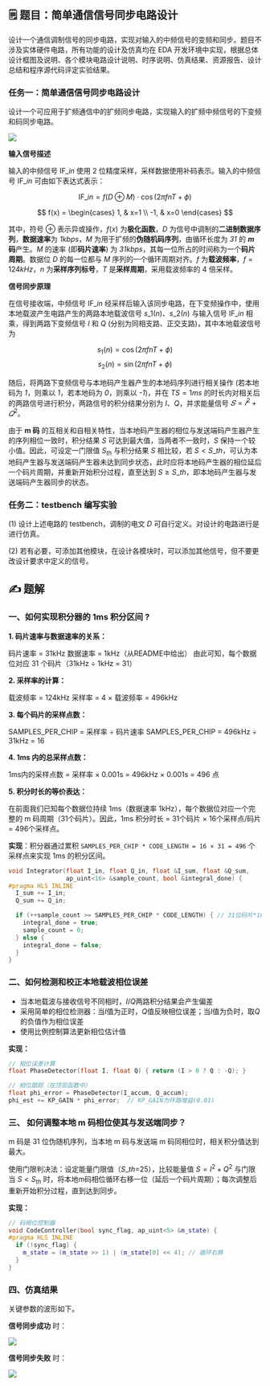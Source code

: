 <!--
 * Copyright (c) 2025 by Albresky, All Rights Reserved. 
 * 
 * @Author: Albresky albre02@outlook.com
 * @Date: 2025-03-30 13:18:20
 * @LastEditTime: 2025-03-30 17:23:28
 * @FilePath: /BUPT-EDA-Labs/lab1/README.md
 * 
 * @Description: Lab1 题解
-->

## 🗒️ 题目：简单通信信号同步电路设计

设计一个通信调制信号的同步电路，实现对输入的中频信号的变频和同步。题目不涉及实体硬件电路，所有功能的设计及仿真均在 EDA 开发环境中实现，根据总体设计框图及说明、各个模块电路设计说明、时序说明、仿真结果、资源报告、设计总结和程序源代码评定实验结果。

### 任务一：简单通信信号同步电路设计

设计一个可应用于扩频通信中的扩频同步电路，实现输入的扩频中频信号的下变频和码同步电路。

![](./image/lab1.png)

**输入信号描述**

输入的中频信号 $\text{IF}\_{in}$ 使用 2 位精度采样，采样数据使用补码表示。输入的中频信号 $\text{IF}\_{in}$ 可由如下表达式表示：

$$ \text{IF}\_{in} = f(D \oplus M) \cdot \cos(2\pi f n T + \phi) $$

$$ f(x) = \begin{cases} 1, & x=1 \\ -1, & x=0 \end{cases} $$

其中，符号 $\oplus$ 表示异或操作，$f(x)$ 为**极化函数**，$D$ 为信号中调制的**二进制数据序列**，**数据速率**为 *1kbps*，$M$ 为用于扩频的**伪随机码序列**，由循环长度为 *31* 的 **$m$ 码**产生。$M$ 的速率 (即**码片速率**) 为 *31kbps*，其每一位所占的时间称为一个**码片周期**。数据位 $D$ 的每一位都与 $M$ 序列的一个循环周期对齐。$f$ 为**载波频率**，$f=124kHz$，$n$ 为**采样序列标号**，$T$ 是**采样周期**，采用载波频率的 4 倍采样。

**信号同步原理**

在信号接收端，中频信号 $\text{IF}\_{in}$ 经采样后输入该同步电路，在下变频操作中，使用本地载波产生电路产生的两路本地载波信号 $s\_1(n)$、$s\_2(n)$ 与输入信号 $\text{IF}\_{in}$ 相乘，得到两路下变频信号 $I$ 和 $Q$ (分别为同相支路、正交支路)，其中本地载波信号为

$$ s_1 (n) = \cos(2\pi f n T + \phi) $$
$$ s_2 (n) = \sin(2\pi f n T + \phi) $$

随后，将两路下变频信号与本地码产生器产生的本地码序列进行相关操作 (若本地码为 *1*，则乘以 *1*，若本地码为 *0*，则乘以 *-1*)，并在 $TS=1ms$ 的时长内对相关后的两路信号进行积分，两路信号的积分结果分别为 $I$、$Q$，并求能量信号 $𝑆=𝐼^2+𝑄^2$。

由于 **m 码** 的互相关和自相关特性，当本地码产生器的相位与发送端码产生器产生的序列相位一致时，积分结果 $S$ 可达到最大值，当两者不一致时，$S$ 保持一个较小值。因此，可设定一门限值 $S_{th}$ 与积分结果 $S$ 相比较，若 $S \lt S\_{th}$，可认为本地码产生器与发送端码产生器未达到同步状态，此时应将本地码产生器的相位延后一个码片周期，并重新开始积分过程，直至达到 $S \ge S\_{th}$，即本地码产生器与发送端码产生器同步的状态。


### 任务二：testbench 编写实验

(1) 设计上述电路的 testbench，调制的电文 $D$ 可自行定义。对设计的电路进行是进行仿真。

(2) 若有必要，可添加其他模块，在设计各模块时，可以添加其他信号，但不要更改设计要求中定义的信号。

## ✍️ 题解


### 一、如何实现积分器的 1ms 积分区间 ?

**1. 码片速率与数据速率的关系：**

码片速率 = 31kHz
数据速率 = 1kHz（从README中给出）
由此可知，每个数据位对应 31 个码片（31kHz ÷ 1kHz = 31）

**2. 采样率的计算：**

载波频率 = 124kHz
采样率 = 4 × 载波频率 = 496kHz

**3. 每个码片的采样点数：**

SAMPLES_PER_CHIP = 采样率 ÷ 码片速率
SAMPLES_PER_CHIP = 496kHz ÷ 31kHz = 16

**4. 1ms 内的总采样点数：**

1ms内的采样点数 = 采样率 × 0.001s = 496kHz × 0.001s = 496 点


**5. 积分时长的等价表达：**

在前面我们已知每个数据位持续 1ms（数据速率 1kHz），每个数据位对应一个完整的 m 码周期（31个码片）。因此，1ms 积分时长 = 31个码片 × 16个采样点/码片 = 496个采样点。

**实现**：积分器通过累积 `SAMPLES_PER_CHIP * CODE_LENGTH = 16 × 31 = 496` 个采样点来实现 1ms 的积分区间。

```cpp
void Integrator(float I_in, float Q_in, float &I_sum, float &Q_sum,
                ap_uint<16> &sample_count, bool &integral_done) {
#pragma HLS INLINE
  I_sum += I_in;
  Q_sum += Q_in;

  if (++sample_count >= SAMPLES_PER_CHIP * CODE_LENGTH) { // 31位码片*16=496
    integral_done = true;
    sample_count = 0;
  } else {
    integral_done = false;
  }
}
```

### 二、如何检测和校正本地载波相位误差


 - 当本地载波与接收信号不同相时，$I$/$Q$两路积分结果会产生偏差
 - 采用简单的相位检测器：当$I$值为正时，$Q$值反映相位误差；当$I$值为负时，取$Q$的负值作为相位误差
 - 使用比例控制算法更新相位估计值

**实现：**

```cpp
// 相位误差计算
float PhaseDetector(float I, float Q) { return (I > 0 ? Q : -Q); }

// 相位跟踪（在顶层函数中）
float phi_error = PhaseDetector(I_accum, Q_accum);
phi_est += KP_GAIN * phi_error;  // KP_GAIN为环路增益(0.01)
```


### 三、 如何调整本地 m 码相位使其与发送端同步？


m 码是 31 位伪随机序列，当本地 m 码与发送端 m 码同相位时，相关积分值达到最大。

使用门限判决法：设定能量门限值（$S\_{th}$=25），比较能量值 $S=I^2+Q^2$ 与门限
当 $S \lt S_{th}$ 时，将本地m码相位循环右移一位（延后一个码片周期）；每次调整后重新开始积分过程，直到达到同步。

**实现：**

```cpp
// 码相位控制器
void CodeController(bool sync_flag, ap_uint<5> &m_state) {
#pragma HLS INLINE
  if (!sync_flag) {
    m_state = (m_state >> 1) | (m_state[0] << 4); // 循环右移
  }
}
```


### 四、仿真结果

关键参数的波形如下。

**信号同步成功** 时：

![](./image/sync_visualization_case_ok.png)

**信号同步失败** 时：

![](./image/sync_visualization_case_fail.png)
